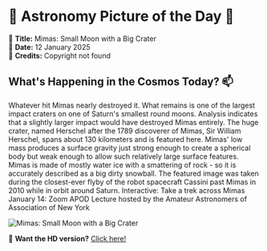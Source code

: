 # 🌌 **Astronomy Picture of the Day** 🌌

🔭 **Title:** Mimas: Small Moon with a Big Crater  
📅 **Date:** 12 January 2025  
📸 **Credits:** Copyright not found  

## **What's Happening in the Cosmos Today?** 📫

Whatever hit Mimas nearly destroyed it.  What remains is one of the largest impact craters on one of Saturn's smallest round moons.  Analysis indicates that a slightly larger impact would have destroyed Mimas entirely.  The huge crater, named Herschel after the 1789 discoverer of Mimas, Sir William Herschel, spans about 130 kilometers and is featured here. Mimas' low mass produces a surface gravity just strong enough to create a spherical body but weak enough to allow such relatively large surface features. Mimas is made of mostly water ice with a smattering of rock - so it is accurately described as a big dirty snowball. The featured image was taken during the closest-ever flyby of the robot spacecraft Cassini past Mimas in 2010 while in orbit around Saturn.    Interactive: Take a trek across Mimas  January 14: Zoom APOD Lecture hosted by the Amateur Astronomers of Association of New York


![Mimas: Small Moon with a Big Crater](https://apod.nasa.gov/apod/image/2501/Mimas_Cassini_960.jpg)

🌠 **Want the HD version?** [Click here!](https://apod.nasa.gov/apod/image/2501/Mimas_Cassini_1800.jpg)
